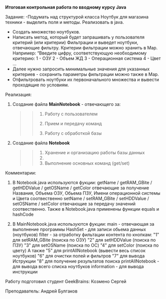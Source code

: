 __Итоговая контрольная работа по вводному курсу Java__

Задание:
-Подумать над структурой класса Ноутбук для магазина техники - выделить поля и методы. Реализовать в java.
- Создать множество ноутбуков.
- Написать метод, который будет запрашивать у пользователя критерий (или критерии)
Фильтрации и выведет ноутбуки, отвечающие фильтру. Критерии фильтрации можно хранить в Map. Например:
“Введите цифру, соответствующую необходимому критерию:
1 - ОЗУ
2 - Объем ЖД
3 - Операционная система
4 - Цвет …
- Далее нужно запросить минимальные значения для указанных критериев - сохранить
параметры фильтрации можно также в Map.
- Отфильтровать ноутбуки их первоначального множества и вывести проходящие по
условиям.

 Реализация:
 1. Создание файла __MainNotebook__ - отвечающего за:
    >> 1) Работу с пользователем
    >>
    >> 2) Прием и передачу команд
    >>
    >> 3) Работу с обработкой базы
 2. Создание файла __Notebook__
    >> 1) Хранение и организацию работы базы данных
    >> 2) 
    >> 3) Выполнение основных команд (get/set)
    >>

Комментарии:
1) В Notebook.java используются фукции:
   getName / getRAM_GBite / getHDDValue / getOSName / getColor
   отвечающие за получение Названия, Объема ОЗУ, Обьема ПЗУ, Имени операционной системы и Цвета соотвественно
   setName / setRAM_GBite / setHDDValue / setOSName / setColor
   отвечающие за передачу значений соотвественно.
   Также в Notebook.java применены функции equals и hashCode

2) В MainNotebook.java используются фукции:
   main - отвечающая за выполнение программы
   HashSet - для записи обьема данных (ноутбуков)
   filter - за отработку фильтации контента по кнопкам:
     "1" для setRAM_GBite (поиска по ОЗУ)
     "2" для setHDDValue (поиска по ПЗУ)
     "3" для setOSName (поиска по ОС)
     "4" для setColor (поиска по цвету)
   А также
     "5" для printAllNotebook (вывести весь список ноутбуков)
     "6" для очистки полей и фильтров
     "7" для вывода Иструкции
     "8" для получение результатов поиска
  printAllNotebook - для вывода всего списка ноутбуков
  information - для вывода инструкции

Работу подготовил студент GeekBrains:
Козмено Сергей

Преподаватель: 
Андрей Булгаков
